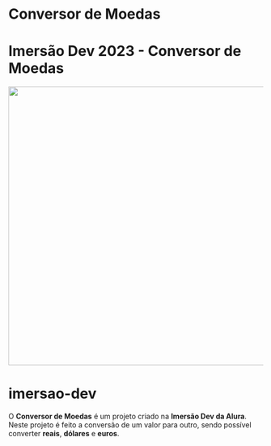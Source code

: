# Conversor de Moedas
# Imersão Dev 2023 - **Conversor de Moedas**

<p align="center">
  <a href="https://codepen.io/LGomess/full/xxJJNdV">
    <img src="https://cdn.discordapp.com/attachments/990296596849782804/1070480598654795837/ConversorDeMoedas.png" width="550">
  </a>
</p>

# imersao-dev

O **Conversor de Moedas** é um projeto criado na **Imersão Dev da Alura**. Neste projeto é feito a conversão de um valor para outro, sendo possível converter **reais**, **dólares** e **euros**.
  
